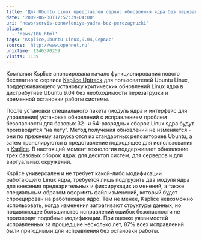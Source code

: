 ```yaml
---
title: 'Для Ubuntu Linux представлен сервис обновления ядра без перезагрузки'
date: '2009-06-30T17:57:39+04:00'
uri: 'news/servis-obnovleniya-yadra-bez-perezagruzki'
alias: 
  - 'news/106.html'
tags: 'Ksplice,Ubuntu Linux,9.04,Сервис'
source: 'http://www.opennet.ru'
unixtime: 1246370259
visits: 1139
---
```

Компания Ksplice анонсировала начало функционирования нового бесплатного сервиса [Ksplice Uptrack](http://www.ksplice.com/uptrack/) для пользователей Ubuntu Linux, поддерживающего установку критических обновлений Linux ядра в дистрибутиве Ubuntu 9.04 без необходимости перезагрузки и временной остановки работы системы.

После установки специального пакета (модуль ядра и интерфейс для управления) установка обновлений с исправлением проблем безопасности для базовых 32- и 64-разрядных сборок Linux ядра будут производится “на лету”. Метод получения обновлений не изменяется - они по прежнему загружаются из стандартных репозиториев Ubuntu, а затем транслируются в представление подходящее для использования в [Ksplice](http://web.mit.edu/ksplice/).  В настоящий момент технология поддерживает обновление трех базовых сборок ядра: для десктоп систем, для серверов и для виртуальных окружений.

Ksplice универсален и не требует какой-либо модификации работающего Linux ядра, требуется лишь подгрузить два модуля ядра для внесения предварительных и фиксирующих изменений, а также специальным образом оформить файл изменений, который будет спроецирован на работающее ядро. Тем не менее, Ksplice невозможно использовать, когда изменения затрагивают структуры данных, но подавляющее большинство исправлений ошибок безопасности не производят подобные модификации. При оценке уязвимостей исправленных за прошедшие несколько лет, 87% всех исправлений были пригодными для исправления без остановки работы.
